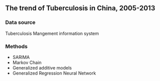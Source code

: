## The trend of Tuberculosis in China, 2005-2013

### Data source
Tuberculosis Mangement information system
### Methods
- SARIMA
- Markov Chain
- Generalized additive models
- Generalized Regression Neural Network

